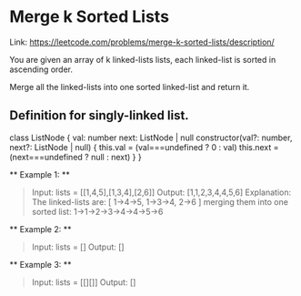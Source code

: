 # Merge k Sorted Lists

Link: https://leetcode.com/problems/merge-k-sorted-lists/description/

You are given an array of k linked-lists lists, each linked-list is sorted in ascending order.

Merge all the linked-lists into one sorted linked-list and return it.

## Definition for singly-linked list.
class ListNode {
    val: number
    next: ListNode | null
    constructor(val?: number, next?: ListNode | null) {
        this.val = (val===undefined ? 0 : val)
        this.next = (next===undefined ? null : next)
    }
}

** Example 1: **
> Input: lists = [[1,4,5],[1,3,4],[2,6]]
> Output: [1,1,2,3,4,4,5,6]
Explanation: The linked-lists are:
[
  1->4->5,
  1->3->4,
  2->6
] merging them into one sorted list:
1->1->2->3->4->4->5->6

** Example 2: **
> Input: lists = []
> Output: []

** Example 3: **
> Input: lists = [[][]]
> Output: []